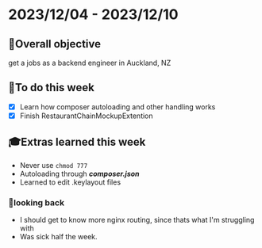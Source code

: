 # 2023/12/04 - 2023/12/10

## 🎯Overall objective
get a jobs as a backend engineer in Auckland, NZ

## 📝To do this week
- [x] Learn how composer autoloading and other handling works
- [x] Finish RestaurantChainMockupExtention

## 🎓Extras learned this week
- Never use `chmod 777`
- Autoloading through ***composer.json***
- Learned to edit .keylayout files

### 🧭looking back
- I should get to know more nginx routing, since thats what I'm struggling with
- Was sick half the week.
